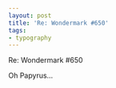 ```yaml
---
layout: post
title: 'Re: Wondermark #650'
tags:
- typography
---
```

Re: Wondermark #650

Oh Papyrus…
